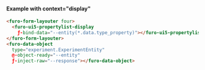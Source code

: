 

#### Example with context="display"
<script type="module" src="/init.js"></script>


<furo-demo-snippet>
<template>
<furo-vertical-scroller> 
<furo-form-layouter four>
  <furo-ui5-propertylist-display  ƒ-bind-data="--entity(*.data.type_property)"></furo-ui5-propertylist-display>
</furo-form-layouter>
<button @-click="--read">load record 1</button>
<button @-click="--readless">load record 2</button>
<button @-click="--readmore">load record 3</button>
<furo-data-object type="experiment.ExperimentEntity" @-object-ready="--entity"  ƒ-inject-raw="--response"></furo-data-object>
<furo-fetch-json
  ƒ-fetch="--read1"
  src="/mockdata/experiments/1/get.json"
  @-data="--response"
></furo-fetch-json>
<furo-fetch-json
  ƒ-fetch="--readless"
  src="/mockdata/experiments/1/get-less-props.json"
  @-data="--response"
></furo-fetch-json>
<furo-fetch-json
  ƒ-fetch="--readmore"
  src="/mockdata/experiments/1/get-more-props.json"
  @-data="--response"
></furo-fetch-json>
</furo-vertical-scroller>
</template>
</furo-demo-snippet>

```html
<furo-form-layouter four>
  <furo-ui5-propertylist-display  
    ƒ-bind-data="--entity(*.data.type_property)"></furo-ui5-propertylist-display>
</furo-form-layouter>
<furo-data-object 
  type="experiment.ExperimentEntity" 
  @-object-ready="--entity"  
  ƒ-inject-raw="--response"></furo-data-object>
```

